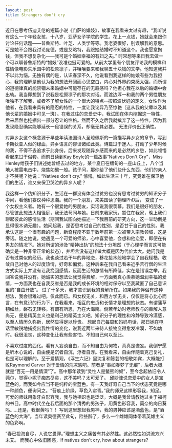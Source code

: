 ```yaml
---
layout: post
title: Strangers don't cry
---
```


近日在思考伍迪艾伦的短篇小说《门萨的娼妓》，故事在我看来太过有趣，“我听说有这么一个年轻女孩，十八岁，亚萨女子学院的学生。花上一点钱，她就会来跟你讨论任何话题——普鲁斯特、叶芝、人类学等等。我老婆很好，别误解我的意思。可是她不会跟我讨论庞德，或是艾略特，我跟她结婚时不知道这个。我也愿意掏钱，但我不想复杂化——我可是个婚姻幸福的有妇之夫。” 时常想等来日我去做一个可以聊普鲁斯特的“娼妓”没准也挺可爱的。从前大学里有个朋友评论我的模样和性情像电影失乐园中的松原凛子，并嚷嚷要来和我聊五十块钱的文学。他知道我并不以此为恼。无独有偶的是，认识春深不久，他说看到我这样的姑娘有些为我担心，我的理解是他认为我的想法开阔而心思空白，内心对外界约束感太强，而所谓的道德律真的能禁锢未来婚姻中可能存在的无趣感吗？他担心我在以后的婚姻中会出轨。我当即想到了说我是松原凛子的那次对话。而渡边淳一和我的两个男性朋友唯独不了解我，或者不了解女性的一个很大的特点--按照波伏娃的定义，女性作为他者，在我看来具有的隐忍的特性，一度让我诧异乃至惊艳（这从我的父辈以及其他长辈的婚姻中可见一斑）。在我过往的恋爱史中，我试图在体内挖掘这一特性，后来居然也挖掘出一部分忍让的性格。然而不久之后我就摈弃了这一特性。因为我发现隐忍确实能够延长一段错误的关系，却毫无其必要。 无法评价出正确性。 

对异乡女这个概念源于早些年读法国诗人圣琼佩斯的一篇描写异乡女的章节，写到卡斯狄亚人似的绿血，异乡语言的谬误诸如此类。诗篇过于迷人，打动了少年时候的我，不得不去追求于此身份。后来发现随异乡感而来的是必然的乡愁，如此领悟看起来过于俗套。而前日读到Kay Boyle的一篇故事“Natives Don't Cry”，Miss Henley给孩子们讲述她曾经去过的地方，某个夏日在缅甸的一座山丘上，八个当地人被雷电击中，烧焦如碳一般。孩子问，那你给了他们些什么东西，他们的亲人才不哭呢？她说：“Natives don't cry.” 惊愕。如此生活三十年，究竟谁在保卫他们的生活，谁又来保卫哭泣的异乡人呢？ 

我这样一个伪知识分子，生活在一群没有体会过贫穷也没有思考过贫穷的知识分子中间，看他们妄议种种思潮。我的一个朋友，来美国读了物理PhD后， 变成了一个女权主义者。她有一个很爱她的男朋友，实话说我很羡慕。我们是很好的朋友，尽管彼此想法大相径庭，我无法苟同与她。日前来我家玩，暂住在我家，晚上我们聊起彼此的感情生活（期间我试图向她描述一下我目前的研究方向，这一举动倒是显得很木讷无趣）。她问起我，是否思考过自己的性别，是否甘于自己的性别。我承认这是一个很有趣的问题，新奇程度不亚于数年前第一次被带入宗教领域，这是旁话。随之她说，她遇见一个可爱的师弟，心中喜爱他，会想和他恋爱，即便在有男友的情况下。她对所谓的涉及“精神出轨”的想法十分坦然（于心理学而言这可能确实是一种非常正常的状态），并坦言没有这样做大概是因为代价太大。她问我是否有过类似的经历。我也谈过若干年的异地恋，移花接木般地学会了自我桎梏，收敛自己对他人的过度热情，好奇和偏爱。这种后来在我自己看来近乎苦行僧的生活方式实际上并没有让我挽回感情，反而生活的激情有所降低，实在是错误之举。我回答说我并没有。她诚实的想法让我觉得费解，一方面我真心羡慕她温润幸福的爱情，一方面我也在自我反省是否是我的成长环境的相对保守以至我藏匿了自己意识里的“自由开放”。 过了十多天，我才意识到我的费解所在。如果我的伴侣有这种想法，我会很难过吧。仅此而已。和女权无关，和西方学无关，仅仅是将心比心而言，在有意识的行为下，在我看来，相互的忠贞和长情才是理想的状态。有谓蒲草韧如丝，磐石无转移。有谓有所思，乃在大海南。倘若年幼时老师教与的善解人意尚无，便是精英主义也是利己的精英主义吧。知识分子的理性和冷静导致冷漠感，以至人情历久弥新，居然显得足以珍贵。 想起自己每周和妈妈电话，那日她在电话里敏锐地捕捉出我性情的变化，说我近两年来待人接物变得愈发冷漠，不如幼时。我很沮丧，这种变化让我有些害怕。不知自己何以至此。                                                           

不喜欢过度的西化。看有人妄谈自由，而不知自由为何物，真真是谵妄。我倒宁愿是听木心说的，自由便是沉者自沉，浮者自浮。在我看来，自由伴随着克己复礼，也是可以理解的。至于爱情观，《浮生六记》里沈复和陈芸的相敬如宾，大概能打败Raymond Carver 对于爱情的荒凉感吧。前者是“事如春梦了无痕”，后者大概就是“百无一用是情深”了。高中那年读到“灵性人是鳖熊的奴”，至今念起依旧令人莞尔，觉得小妮子痴态尽矣，这不美吗？太可爱了。 邱妙津说恋爱中的女人是宝蓝色的，而我如今应当不是纯粹的宝蓝色。有一天我好奇自己当下的状态究竟是哪一种颜色，便询问之。“苔痕上阶绿，草色入帘青。”我的师兄这样形容我，知足。可爱的师妹用象牙白形容我，我与她相识也是泛泛，大概是我曾请教她过关于福柯的书目。高中时代坐在我后面的那个清秀的男孩子，用黄色形容我，莫奈的向日葵吗……还是，我很黄吗？！ 写到这里想起我男神，我的男神应该是酒蓝色，是“酒蓝色的大海”。当年读奥德赛至此句，险些醉了，多么一个雌雄同体带着英雄主义的色彩啊。 

“春已投海自尽，人说它畏罪。”理想主义之痛苦有其必然性。这必然性如洪流方兴未艾。 而我心中依旧困惑，If natives don't cry, how about strangers? 